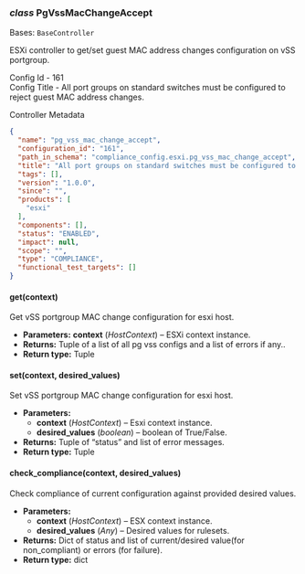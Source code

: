 ### *class* PgVssMacChangeAccept

Bases: `BaseController`

ESXi controller to get/set guest MAC address changes configuration on vSS portgroup.

Config Id - 161
<br/>
Config Title - All port groups on standard switches must be configured to reject guest MAC address changes.
<br/>

Controller Metadata
```json
{
  "name": "pg_vss_mac_change_accept",
  "configuration_id": "161",
  "path_in_schema": "compliance_config.esxi.pg_vss_mac_change_accept",
  "title": "All port groups on standard switches must be configured to reject guest MAC address changes.",
  "tags": [],
  "version": "1.0.0",
  "since": "",
  "products": [
    "esxi"
  ],
  "components": [],
  "status": "ENABLED",
  "impact": null,
  "scope": "",
  "type": "COMPLIANCE",
  "functional_test_targets": []
}
```

#### get(context)

Get vSS portgroup MAC change configuration for esxi host.

* **Parameters:**
  **context** (*HostContext*) – ESXi context instance.
* **Returns:**
  Tuple of a list of all pg vss configs and a list of errors if any..
* **Return type:**
  Tuple

#### set(context, desired_values)

Set vSS portgroup MAC change configuration for esxi host.

* **Parameters:**
  * **context** (*HostContext*) – Esxi context instance.
  * **desired_values** (*boolean*) – boolean of True/False.
* **Returns:**
  Tuple of “status” and list of error messages.
* **Return type:**
  Tuple

#### check_compliance(context, desired_values)

Check compliance of current configuration against provided desired values.

* **Parameters:**
  * **context** (*HostContext*) – ESX context instance.
  * **desired_values** (*Any*) – Desired values for rulesets.
* **Returns:**
  Dict of status and list of current/desired value(for non_compliant) or errors (for failure).
* **Return type:**
  dict
